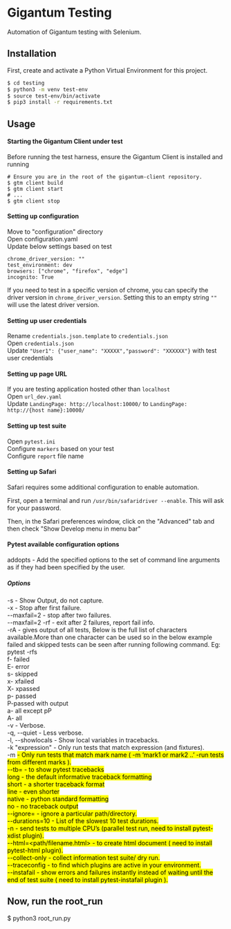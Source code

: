 # Gigantum Testing

Automation of Gigantum testing with Selenium.


## Installation

First, create and activate a Python Virtual Environment for this project.

```bash
$ cd testing
$ python3 -m venv test-env
$ source test-env/bin/activate
$ pip3 install -r requirements.txt
```

## Usage

#### Starting the Gigantum Client under test

Before running the test harness, ensure the Gigantum Client is installed and running

```
# Ensure you are in the root of the gigantum-client repository.
$ gtm client build
$ gtm client start
# ...
$ gtm client stop
```

#### Setting up configuration 
  Move to "configuration" directory\
  Open configuration.yaml\
  Update below settings based on test
     
  `chrome_driver_version: ""`\
  `test_environment: dev`\
  `browsers: ["chrome", "firefox", "edge"]`\
  `incognito: True`
  
  If you need to test in a specific version of chrome, you can specify the driver version in `chrome_driver_version`. Setting this to an empty string `""` will use the latest driver version.  

#### Setting up user credentials
   Rename `credentials.json.template` to `credentials.json`\
   Open `credentials.json`\
   Update `"User1": {"user_name": "XXXXX","password": "XXXXXX"}` with test user credentials

#### Setting up page URL
   If you are testing application hosted other than `localhost`\
   Open `url_dev.yaml`\
   Update `LandingPage: http://localhost:10000/` to `LandingPage: http://{host name}:10000/`

#### Setting up test suite
   Open `pytest.ini`\
   Configure `markers` based on your test\
   Configure `report` file name
   
#### Setting up Safari
Safari requires some additional configuration to enable automation.

First, open a terminal and run `/usr/bin/safaridriver --enable`. This will ask for your password.

Then, in the Safari preferences window, click on the "Advanced" tab and then check "Show Develop menu in menu bar"

#### Pytest available configuration options

addopts - Add the specified options to the set of command line arguments as if they had been specified by the user.

##### Options
-s - Show Output, do not capture.\
-x - Stop after first failure.\
--maxfail=2 - stop after two failures.\
--maxfail=2 -rf - exit after 2 failures, report fail info.\
-rA - gives output of all tests, Below is the full list of characters available.More than one character can be used so in the below example failed and skipped tests can be seen after running following command. Eg: pytest -rfs\
f- failed\
E- error\
s- skipped\
x- xfailed\
X- xpassed\
p- passed\
P-passed with output\
a- all except pP\
A- all\
-v - Verbose.\
-q, --quiet - Less verbose.\
-l, --showlocals - Show local variables in tracebacks.\
-k "expression" - Only run tests that match expression (and fixtures).\
-m <mark name> - Only run tests that match mark name ( -m ‘mark1 or mark2 ..’ -run tests from different marks ).\
--tb=<traceback type> - to show pytest tracebacks\
long - the default informative traceback formatting\
short - a shorter traceback format\
line - even shorter\
native - python standard formatting\
no - no traceback output\
--ignore=<path> - ignore a particular path/directory.\
--durations=10 - List of the slowest 10 test durations.\
-n <num> - send tests to multiple CPU’s (parallel test run, need to install pytest-xdist plugin).\
--html=<path/filename.html> - to create html document ( need to install pytest-html plugin).\
--collect-only - collect information test suite/ dry run.\
--traceconfig - to find which plugins are active  in your environment.\
--instafail - show errors and failures instantly instead of waiting until the end of test suite ( need to install  pytest-instafail plugin ).  


## Now, run the root_run
$ python3 root_run.py
